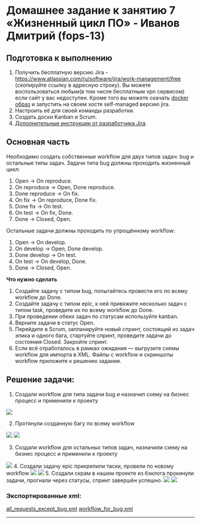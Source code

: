 # Домашнее задание к занятию 7 «Жизненный цикл ПО» - Иванов Дмитрий (fops-13)

## Подготовка к выполнению

1. Получить бесплатную версию Jira - https://www.atlassian.com/ru/software/jira/work-management/free (скопируйте ссылку в адресную строку). Вы можете воспользоваться любым(в том числе бесплатным vpn сервисом) если сайт у вас недоступен. Кроме того вы можете скачать [docker образ](https://hub.docker.com/r/atlassian/jira-software/#) и запустить на своем хосте self-managed версию jira.
2. Настроить её для своей команды разработки.
3. Создать доски Kanban и Scrum.
4. [Дополнительные инструкции от разработчика Jira](https://support.atlassian.com/jira-cloud-administration/docs/import-and-export-issue-workflows/).

## Основная часть

Необходимо создать собственные workflow для двух типов задач: bug и остальные типы задач. Задачи типа bug должны проходить жизненный цикл:

1. Open -> On reproduce.
2. On reproduce -> Open, Done reproduce.
3. Done reproduce -> On fix.
4. On fix -> On reproduce, Done fix.
5. Done fix -> On test.
6. On test -> On fix, Done.
7. Done -> Closed, Open.

Остальные задачи должны проходить по упрощённому workflow:

1. Open -> On develop.
2. On develop -> Open, Done develop.
3. Done develop -> On test.
4. On test -> On develop, Done.
5. Done -> Closed, Open.

**Что нужно сделать**

1. Создайте задачу с типом bug, попытайтесь провести его по всему workflow до Done. 
1. Создайте задачу с типом epic, к ней привяжите несколько задач с типом task, проведите их по всему workflow до Done. 
1. При проведении обеих задач по статусам используйте kanban. 
1. Верните задачи в статус Open.
1. Перейдите в Scrum, запланируйте новый спринт, состоящий из задач эпика и одного бага, стартуйте спринт, проведите задачи до состояния Closed. Закройте спринт.
2. Если всё отработалось в рамках ожидания — выгрузите схемы workflow для импорта в XML. Файлы с workflow и скриншоты workflow приложите к решению задания.

## Решение задачи:
1. Создали workflow для типа задачи bug и назначил схему на бизнес процесс и применили к проекту
<img src="img/CI09_01.png">

2. Протянули созданную багу по всему workflow
<img src="img/CI09_111.png">
<img src="img/CI09_02.png">

3. Создали workflow для остальных типов задач, назначили схему на бизнес процесс и применили к проекту
<img src="img/CI09_02.png">
4. Создали задачу epic прикрепили таски, провели по новому workflow
<img src="img/CI09_04.png">
<img src="img/CI09_05.png">
5. Создали скрам в нашем проекте из бэклога прокинули задачи, прогнали через статусы, спринт завершён успешно.
<img src="img/CI09_06.png">
<img src="img/CI09_07.png">

### Экспортированные xml:
[all_requests_except_bug.xml](https://github.com/dmlorren/mnt-homeworks/blob/MNT-video/09-ci-01-intro/xml/all_requests_except_bug.xml)
[workflow_for_bug.xml](https://github.com/dmlorren/mnt-homeworks/blob/MNT-video/09-ci-01-intro/xml/workflow_for_bug.xml)

---


